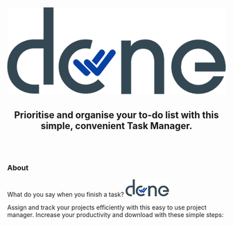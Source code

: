 <h1 align="center">
<img src="https://github.com/jedithrills/done-project/blob/main/donelogo.png" alt="alt logo">
</h1>
<h2 align="center"> Prioritise and organise your to-do list with this simple, convenient Task Manager.</h2>
<br>
<br>
<h3>About</h3>
<p>What do you say when you finish a task? <img src="https://github.com/jedithrills/done-project/blob/main/donelogo.png" alt="alt logo" width="100"></p>
<p>Assign and track your projects efficiently with this easy to use project manager. Increase your productivity and download with these simple steps:</p>

